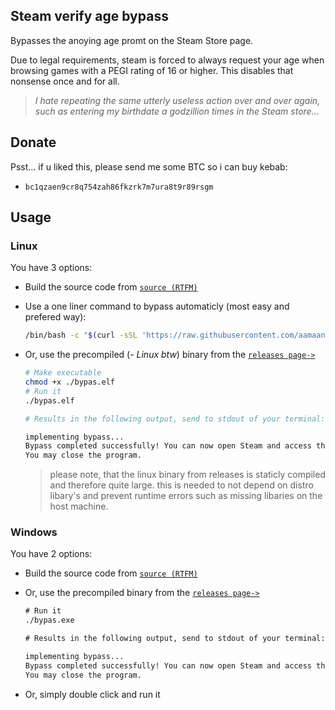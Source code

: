## Steam verify age bypass
Bypasses the anoying age promt on the Steam Store page.

Due to legal requirements, steam is forced to always request your age when browsing games with a PEGI rating of 16 or higher. This disables that nonsense once and for all.

> *I hate repeating the same utterly useless action over and over again, such as entering my birthdate a godzillion times in the Steam store...*


## Donate
Psst... if u liked this, please send me some BTC so i can buy kebab: 
- `bc1qzaen9cr8q754zah86fkzrk7m7ura8t9r89rsgm`

## Usage

### Linux

You have 3 options:

- Build the source code from [`source (RTFM)`](https://go.dev/doc/tutorial/compile-install)
- Use a one liner command to bypass automaticly (most easy and prefered way):
  
  ```bash
  /bin/bash -c "$(curl -sSL 'https://raw.githubusercontent.com/aamaanaa/steam-verify-age-bypass/refs/heads/main/bypas.sh')"
  ```
  
- Or, use the precompiled (*- Linux btw*) binary from the [`releases page->`](https://github.com/aamaanaa/steam-verify-age-bypass/releases/download/v1.1.0/bypas.elf)
  
  ```bash
  # Make executable
  chmod +x ./bypas.elf
  # Run it
  ./bypas.elf

  # Results in the following output, send to stdout of your terminal:

  implementing bypass...
  Bypass completed successfully! You can now open Steam and access the store without age verification.
  You may close the program.
  ```

  > please note, that the linux binary from releases is staticly compiled and therefore quite large. this is needed to not depend on distro libary's and prevent runtime errors such as missing libaries on the host machine.

### Windows

You have 2 options:

- Build the source code from [`source (RTFM)`](https://go.dev/doc/tutorial/compile-install)
- Or, use the precompiled binary from the [`releases page->`](https://github.com/aamaanaa/steam-verify-age-bypass/releases/download/v1.0.0/bypas.exe)
  
  ```cmd
  # Run it
  ./bypas.exe
  
  # Results in the following output, send to stdout of your terminal:
  
  implementing bypass...
  Bypass completed successfully! You can now open Steam and access the store without age verification.
  You may close the program.
  ```
 - Or, simply double click and run it
